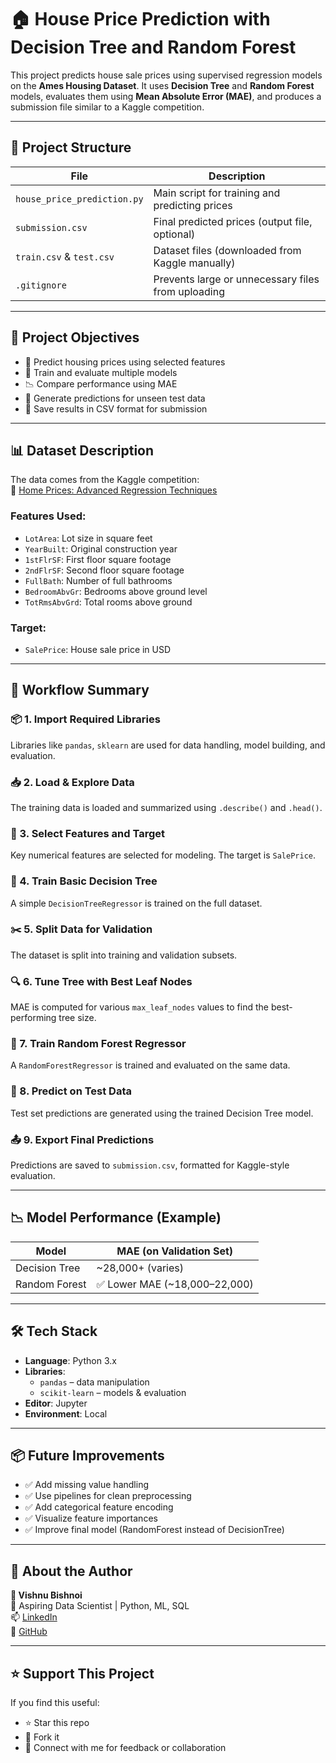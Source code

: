 # 🏠 House Price Prediction with Decision Tree and Random Forest

This project predicts house sale prices using supervised regression models on the **Ames Housing Dataset**. It uses **Decision Tree** and **Random Forest** models, evaluates them using **Mean Absolute Error (MAE)**, and produces a submission file similar to a Kaggle competition.

---

## 📂 Project Structure

| File                     | Description                                      |
|--------------------------|--------------------------------------------------|
| `house_price_prediction.py` | Main script for training and predicting prices |
| `submission.csv`         | Final predicted prices (output file, optional)  |
| `train.csv` & `test.csv` | Dataset files (downloaded from Kaggle manually) |
| `.gitignore`             | Prevents large or unnecessary files from uploading |

---

## 🧠 Project Objectives

- 📌 Predict housing prices using selected features
- 🧪 Train and evaluate multiple models
- 📉 Compare performance using MAE
- 🧾 Generate predictions for unseen test data
- 📝 Save results in CSV format for submission

---

## 📊 Dataset Description

The data comes from the Kaggle competition:  
🔗 [Home Prices: Advanced Regression Techniques](https://www.kaggle.com/competitions/home-data-for-ml-course)

### Features Used:
- `LotArea`: Lot size in square feet
- `YearBuilt`: Original construction year
- `1stFlrSF`: First floor square footage
- `2ndFlrSF`: Second floor square footage
- `FullBath`: Number of full bathrooms
- `BedroomAbvGr`: Bedrooms above ground level
- `TotRmsAbvGrd`: Total rooms above ground

### Target:
- `SalePrice`: House sale price in USD

---

## 🚀 Workflow Summary

### 📦 1. Import Required Libraries
Libraries like `pandas`, `sklearn` are used for data handling, model building, and evaluation.

### 📥 2. Load & Explore Data
The training data is loaded and summarized using `.describe()` and `.head()`.

### 🎯 3. Select Features and Target
Key numerical features are selected for modeling. The target is `SalePrice`.

### 🌳 4. Train Basic Decision Tree
A simple `DecisionTreeRegressor` is trained on the full dataset.

### ✂️ 5. Split Data for Validation
The dataset is split into training and validation subsets.

### 🔍 6. Tune Tree with Best Leaf Nodes
MAE is computed for various `max_leaf_nodes` values to find the best-performing tree size.

### 🌲 7. Train Random Forest Regressor
A `RandomForestRegressor` is trained and evaluated on the same data.

### 🧪 8. Predict on Test Data
Test set predictions are generated using the trained Decision Tree model.

### 📤 9. Export Final Predictions
Predictions are saved to `submission.csv`, formatted for Kaggle-style evaluation.

---

## 📉 Model Performance (Example)

| Model              | MAE (on Validation Set) |
|--------------------|-------------------------|
| Decision Tree      | ~28,000+ (varies)       |
| Random Forest      | ✅ Lower MAE (~18,000–22,000) |

---

## 🛠 Tech Stack

- **Language**: Python 3.x
- **Libraries**:  
  - `pandas` – data manipulation  
  - `scikit-learn` – models & evaluation  
- **Editor**: Jupyter  
- **Environment**: Local 

---

## 📦 Future Improvements

- ✅ Add missing value handling
- ✅ Use pipelines for clean preprocessing
- ✅ Add categorical feature encoding
- ✅ Visualize feature importances
- ✅ Improve final model (RandomForest instead of DecisionTree)

---

## 🙋 About the Author

**👨 Vishnu Bishnoi**  
📍 Aspiring Data Scientist | Python, ML, SQL  
📫 [LinkedIn](https://www.linkedin.com/in/vishnu-bishnoi-261832230/)  
📁 [GitHub](https://github.com/vishnubishnoi263)

---

## ⭐ Support This Project

If you find this useful:
- ⭐ Star this repo
- 🔁 Fork it
- 🧠 Connect with me for feedback or collaboration



